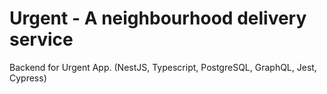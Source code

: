 # Urgent - A neighbourhood delivery service

Backend for Urgent App. (NestJS, Typescript, PostgreSQL, GraphQL, Jest, Cypress)
